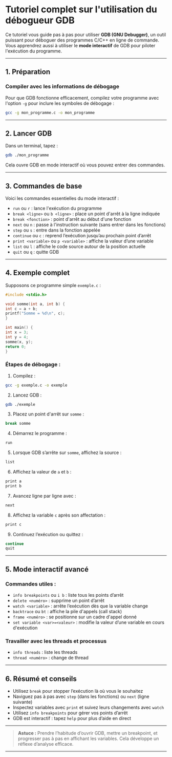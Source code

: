 # Tutoriel complet sur l'utilisation du débogueur GDB

Ce tutoriel vous guide pas à pas pour utiliser **GDB (GNU Debugger)**, un outil puissant pour déboguer des programmes C/C++ en ligne de commande. Vous apprendrez aussi à utiliser le **mode interactif** de GDB pour piloter l'exécution du programme.

---

## 1. Préparation

### Compiler avec les informations de débogage

Pour que GDB fonctionne efficacement, compilez votre programme avec l'option `-g` pour inclure les symboles de débogage :

```bash
gcc -g mon_programme.c -o mon_programme
````


---

## 2. Lancer GDB

Dans un terminal, tapez :

```bash
gdb ./mon_programme
````

Cela ouvre GDB en mode interactif où vous pouvez entrer des commandes.

---

## 3. Commandes de base

Voici les commandes essentielles du mode interactif :

- `run` ou `r` : lance l'exécution du programme
- `break <ligne>` ou `b <ligne>` : place un point d'arrêt à la ligne indiquée
- `break <fonction>` : point d'arrêt au début d'une fonction
- `next` ou `n` : passe à l'instruction suivante (sans entrer dans les fonctions)
- `step` ou `s` : entre dans la fonction appelée
- `continue` ou `c` : reprend l’exécution jusqu’au prochain point d’arrêt
- `print <variable>` ou `p <variable>` : affiche la valeur d’une variable
- `list` ou `l` : affiche le code source autour de la position actuelle
- `quit` ou `q` : quitte GDB

---

## 4. Exemple complet

Supposons ce programme simple `exemple.c` :

```c
#include <stdio.h>

void somme(int a, int b) {
int c = a + b;
printf("Somme = %d\n", c);
}

int main() {
int x = 3;
int y = 4;
somme(x, y);
return 0;
}
````
### Étapes de débogage :

1. Compilez :

```bash
gcc -g exemple.c -o exemple
```

2. Lancez GDB :

```bash
gdb ./exemple
```

3. Placez un point d'arrêt sur `somme` :

```bash
break somme
```

4. Démarrez le programme :

```bash
run
```

5. Lorsque GDB s’arrête sur `somme`, affichez la source :

```bash
list
```
6. Affichez la valeur de `a` et `b` :

```bash
print a
print b
```
7. Avancez ligne par ligne avec :

```bash
next
```

8. Affichez la variable `c` après son affectation :

```bash
print c
```

9. Continuez l’exécution ou quittez :

```bash
continue
quit
```

---

## 5. Mode interactif avancé

### Commandes utiles :

- `info breakpoints` ou `i b` : liste tous les points d’arrêt
- `delete <numéro>` : supprime un point d’arrêt
- `watch <variable>` : arrête l’exécution dès que la variable change
- `backtrace` ou `bt` : affiche la pile d'appels (call stack)
- `frame <numéro>` : se positionne sur un cadre d'appel donné
- `set variable <var>=<valeur>` : modifie la valeur d’une variable en cours d'exécution

### Travailler avec les threads et processus

- `info threads` : liste les threads
- `thread <numéro>` : change de thread

---

## 6. Résumé et conseils

- Utilisez `break` pour stopper l’exécution là où vous le souhaitez
- Naviguez pas à pas avec `step` (dans les fonctions) ou `next` (ligne suivante)
- Inspectez variables avec `print` et suivez leurs changements avec `watch`
- Utilisez `info breakpoints` pour gérer vos points d’arrêt
- GDB est interactif : tapez `help` pour plus d’aide en direct

---

> **Astuce :** Prendre l’habitude d’ouvrir GDB, mettre un breakpoint, et progresser pas à pas en affichant les variables. Cela développe un réflexe d’analyse efficace.

---

